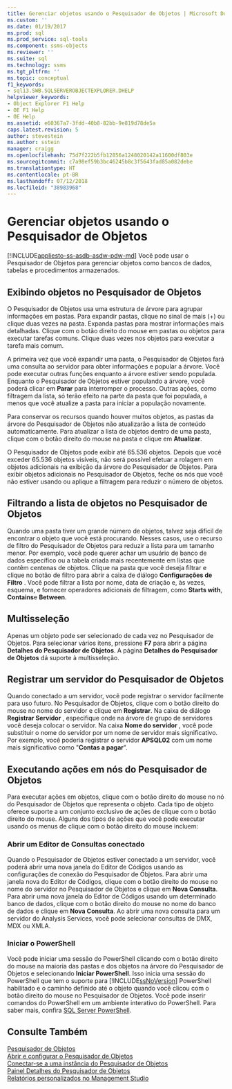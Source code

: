 ```yaml
---
title: Gerenciar objetos usando o Pesquisador de Objetos | Microsoft Docs
ms.custom: ''
ms.date: 01/19/2017
ms.prod: sql
ms.prod_service: sql-tools
ms.component: ssms-objects
ms.reviewer: ''
ms.suite: sql
ms.technology: ssms
ms.tgt_pltfrm: ''
ms.topic: conceptual
f1_keywords:
- sql13.SWB.SQLSERVEROBJECTEXPLORER.DHELP
helpviewer_keywords:
- Object Explorer F1 Help
- OE F1 Help
- OE Help
ms.assetid: e60367a7-3fdd-40b8-82bb-9e819d78de5a
caps.latest.revision: 5
author: stevestein
ms.author: sstein
manager: craigg
ms.openlocfilehash: 75d7f222b5fb12856a1248020142a11600df803e
ms.sourcegitcommit: c7a98ef59b3bc46245b8c3f5643fad85a082debe
ms.translationtype: HT
ms.contentlocale: pt-BR
ms.lasthandoff: 07/12/2018
ms.locfileid: "38983968"
---
```

# <a name="manage-objects-by-using-object-explorer"></a>Gerenciar objetos usando o Pesquisador de Objetos
[!INCLUDE[appliesto-ss-asdb-asdw-pdw-md](../../includes/appliesto-ss-asdb-asdw-pdw-md.md)]
Você pode usar o Pesquisador de Objetos para gerenciar objetos como bancos de dados, tabelas e procedimentos armazenados.  
  
## <a name="viewing-objects-in-object-explorer"></a>Exibindo objetos no Pesquisador de Objetos  
O Pesquisador de Objetos usa uma estrutura de árvore para agrupar informações em pastas. Para expandir pastas, clique no sinal de mais (+) ou clique duas vezes na pasta. Expanda pastas para mostrar informações mais detalhadas. Clique com o botão direito do mouse em pastas ou objetos para executar tarefas comuns. Clique duas vezes nos objetos para executar a tarefa mais comum.  
  
A primeira vez que você expandir uma pasta, o Pesquisador de Objetos fará uma consulta ao servidor para obter informações e popular a árvore. Você pode executar outras funções enquanto a árvore estiver sendo populada. Enquanto o Pesquisador de Objetos estiver populando a árvore, você poderá clicar em **Parar** para interromper o processo. Outras ações, como filtragem da lista, só terão efeito na parte da pasta que foi populada, a menos que você atualize a pasta para iniciar a população novamente.  
  
Para conservar os recursos quando houver muitos objetos, as pastas da árvore do Pesquisador de Objetos não atualizarão a lista de conteúdo automaticamente. Para atualizar a lista de objetos dentro de uma pasta, clique com o botão direito do mouse na pasta e clique em **Atualizar**.  
  
O Pesquisador de Objetos pode exibir até 65.536 objetos. Depois que você exceder 65.536 objetos visíveis, não será possível efetuar a rolagem em objetos adicionais na exibição da árvore do Pesquisador de Objetos. Para exibir objetos adicionais no Pesquisador de Objetos, feche os nós que você não estiver usando ou aplique a filtragem para reduzir o número de objetos.  
  
## <a name="filtering-the-list-of-objects-in-object-explorer"></a>Filtrando a lista de objetos no Pesquisador de Objetos  
Quando uma pasta tiver um grande número de objetos, talvez seja difícil de encontrar o objeto que você está procurando. Nesses casos, use o recurso de filtro do Pesquisador de Objetos para reduzir a lista para um tamanho menor. Por exemplo, você pode querer achar um usuário de banco de dados específico ou a tabela criada mais recentemente em listas que contêm centenas de objetos. Clique na pasta que você deseja filtrar e clique no botão de filtro para abrir a caixa de diálogo **Configurações de Filtro** . Você pode filtrar a lista por nome, data de criação e, às vezes, esquema, e fornecer operadores adicionais de filtragem, como **Starts with**, **Contains**e **Between**.  
  
## <a name="multi-select"></a>Multisseleção  
Apenas um objeto pode ser selecionado de cada vez no Pesquisador de Objetos. Para selecionar vários itens, pressione **F7** para abrir a página **Detalhes do Pesquisador de Objetos**. A página **Detalhes do Pesquisador de Objetos** dá suporte à multisseleção.  
  
## <a name="register-a-server-from-object-explorer"></a>Registrar um servidor do Pesquisador de Objetos  
Quando conectado a um servidor, você pode registrar o servidor facilmente para uso futuro. No Pesquisador de Objetos, clique com o botão direito do mouse no nome do servidor e clique em **Registrar**. Na caixa de diálogo **Registrar Servidor** , especifique onde na árvore de grupo de servidores você deseja colocar o servidor. Na caixa **Nome do servidor** , você pode substituir o nome do servidor por um nome de servidor mais significativo. Por exemplo, você poderia registrar o servidor **APSQL02** com um nome mais significativo como "**Contas a pagar**".  
  
## <a name="performing-actions-on-object-explorer-nodes"></a>Executando ações em nós do Pesquisador de Objetos  
Para executar ações em objetos, clique com o botão direito do mouse no nó do Pesquisador de Objetos que representa o objeto. Cada tipo de objeto oferece suporte a um conjunto exclusivo de ações de clique com o botão direito do mouse. Alguns dos tipos de ações que você pode executar usando os menus de clique com o botão direito do mouse incluem:  
  
### <a name="open-a-connected-query-editor"></a>Abrir um Editor de Consultas conectado  
Quando o Pesquisador de Objetos estiver conectado a um servidor, você poderá abrir uma nova janela do Editor de Códigos usando as configurações de conexão do Pesquisador de Objetos. Para abrir uma janela nova do Editor de Códigos, clique com o botão direito do mouse no nome do servidor no Pesquisador de Objetos e clique em **Nova Consulta**. Para abrir uma nova janela do Editor de Códigos usando um determinado banco de dados, clique com o botão direito do mouse no nome do banco de dados e clique em **Nova Consulta**. Ao abrir uma nova consulta para um servidor do Analysis Services, você pode selecionar consultas de DMX, MDX ou XMLA.  
  
### <a name="start-powershell"></a>Iniciar o PowerShell  
Você pode iniciar uma sessão do PowerShell clicando com o botão direito do mouse na maioria das pastas e dos objetos na árvore do Pesquisador de Objetos e selecionando **Iniciar PowerShell**. Isso inicia uma sessão do PowerShell que tem o suporte para [!INCLUDE[ssNoVersion](../../includes/ssnoversion_md.md)] PowerShell habilitado e o caminho definido até o objeto quando você clicou com o botão direito do mouse no Pesquisador de Objetos. Você pode inserir comandos do PowerShell em um ambiente interativo do PowerShell. Para saber mais, confira [SQL Server PowerShell](http://msdn.microsoft.com/89b70725-bbe7-4ffe-a27d-2a40005a97e7).  
  
## <a name="see-also"></a>Consulte Também  
[Pesquisador de Objetos](../../ssms/object/object-explorer.md)  
[Abrir e configurar o Pesquisador de Objetos](../../ssms/object/open-and-configure-object-explorer.md)  
[Conectar-se a uma instância do Pesquisador de Objetos](../../ssms/object/connect-to-an-instance-from-object-explorer.md)  
[Painel Detalhes do Pesquisador de Objetos](../../ssms/object/object-explorer-details-pane.md)  
[Relatórios personalizados no Management Studio](../../ssms/object/custom-reports-in-management-studio.md)  
  

